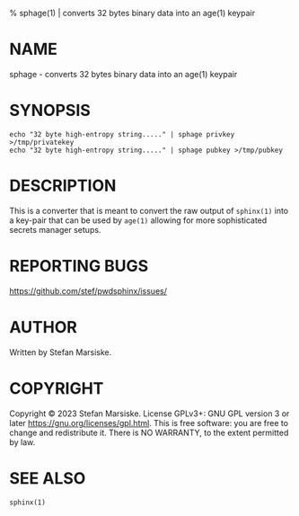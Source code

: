% sphage(1) | converts 32 bytes binary data into an age(1) keypair

# NAME

sphage - converts 32 bytes binary data into an age(1) keypair

# SYNOPSIS

```
echo "32 byte high-entropy string....." | sphage privkey >/tmp/privatekey
echo "32 byte high-entropy string....." | sphage pubkey >/tmp/pubkey
```

# DESCRIPTION

This is a converter that is meant to convert the raw output of
`sphinx(1)` into a key-pair that can be used by `age(1)` allowing for
more sophisticated secrets manager setups.

# REPORTING BUGS

https://github.com/stef/pwdsphinx/issues/

# AUTHOR

Written by Stefan Marsiske.

# COPYRIGHT

Copyright © 2023 Stefan Marsiske.  License GPLv3+: GNU GPL version 3 or later <https://gnu.org/licenses/gpl.html>.
This is free software: you are free to change and redistribute it.  There is NO WARRANTY, to the extent permitted by law.

# SEE ALSO

`sphinx(1)`
